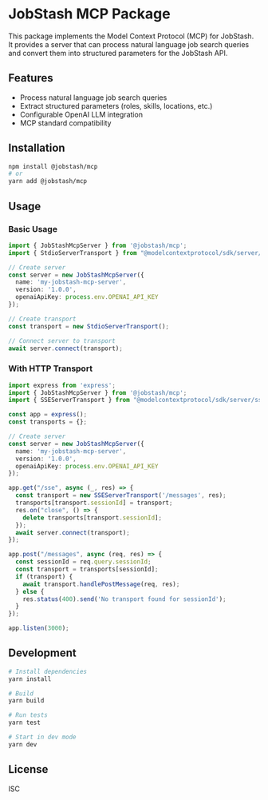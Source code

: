 # JobStash MCP Package

This package implements the Model Context Protocol (MCP) for JobStash. It provides a server that can process natural language job search queries and convert them into structured parameters for the JobStash API.

## Features

- Process natural language job search queries
- Extract structured parameters (roles, skills, locations, etc.)
- Configurable OpenAI LLM integration
- MCP standard compatibility

## Installation

```bash
npm install @jobstash/mcp
# or
yarn add @jobstash/mcp
```

## Usage

### Basic Usage

```typescript
import { JobStashMcpServer } from '@jobstash/mcp';
import { StdioServerTransport } from "@modelcontextprotocol/sdk/server/stdio.js";

// Create server
const server = new JobStashMcpServer({
  name: 'my-jobstash-mcp-server',
  version: '1.0.0',
  openaiApiKey: process.env.OPENAI_API_KEY
});

// Create transport
const transport = new StdioServerTransport();

// Connect server to transport
await server.connect(transport);
```

### With HTTP Transport

```typescript
import express from 'express';
import { JobStashMcpServer } from '@jobstash/mcp';
import { SSEServerTransport } from "@modelcontextprotocol/sdk/server/sse.js";

const app = express();
const transports = {};

// Create server
const server = new JobStashMcpServer({
  name: 'my-jobstash-mcp-server',
  version: '1.0.0',
  openaiApiKey: process.env.OPENAI_API_KEY
});

app.get("/sse", async (_, res) => {
  const transport = new SSEServerTransport('/messages', res);
  transports[transport.sessionId] = transport;
  res.on("close", () => {
    delete transports[transport.sessionId];
  });
  await server.connect(transport);
});

app.post("/messages", async (req, res) => {
  const sessionId = req.query.sessionId;
  const transport = transports[sessionId];
  if (transport) {
    await transport.handlePostMessage(req, res);
  } else {
    res.status(400).send('No transport found for sessionId');
  }
});

app.listen(3000);
```

## Development

```bash
# Install dependencies
yarn install

# Build
yarn build

# Run tests
yarn test

# Start in dev mode
yarn dev
```

## License

ISC 